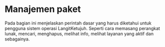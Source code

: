 # Manajemen paket

Pada bagian ini menjelaskan perintah dasar yang harus diketahui untuk pengguna sistem operasi LangitKetujuh. Seperti cara memasang perangkat lunak, mencari, menghapus, melihat info, melihat layanan yang aktif dan sebagainya.
